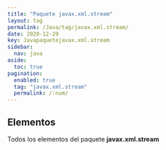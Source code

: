 ```yaml
---
title: "Paquete javax.xml.stream"
layout: tag
permalink: /Java/tag/javax.xml.stream/
date: 2020-12-29
key: Javapaquetejavax.xml.stream
sidebar: 
  nav: java
aside: 
  toc: true
pagination: 
  enabled: true
  tag: "javax.xml.stream"
  permalink: /:num/
---
```


<h2>Elementos</h2>
Todos los elementos del paquete <strong>javax.xml.stream</strong>
